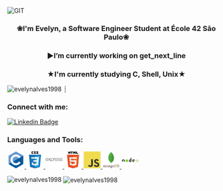 ![GIT](https://user-images.githubusercontent.com/49756340/124985058-5c71ea00-e010-11eb-9cfe-23f7643ad332.jpg)
<h3 align="center"> ❀I'm Evelyn, a Software Engineer Student at École 42 São Paulo❀</h3>
<h3 align="center"> ▶I’m currently working on get_next_line</h3>
<h3 align="center"> ★I'm currently studying C, Shell, Unix★</h3>


 
 
<p align="left"> <img src="https://komarev.com/ghpvc/?username=evelynalves1998&label=Profile%20views&color=0e75b6&style=flat" alt="evelynalves1998" /> ┊ </p>
<h3 align="left">Connect with me:</h3>

[![Linkedin Badge](https://img.shields.io/badge/-LinkedIn-blue?style=flat-square&logo=Linkedin&logoColor=white&link=https://www.linkedin.com/in/evelyn-alves-983795152/)](https://www.linkedin.com/in/evelyn-alves-983795152/)

<h3 align="left">Languages and Tools:</h3>
<p align="left"> <a href="https://www.cprogramming.com/" target="_blank"> <img src="https://raw.githubusercontent.com/devicons/devicon/master/icons/c/c-original.svg" alt="c" width="40" height="40"/> </a> <a href="https://www.w3schools.com/css/" target="_blank"> <img src="https://raw.githubusercontent.com/devicons/devicon/master/icons/css3/css3-original-wordmark.svg" alt="css3" width="40" height="40"/> </a> <a href="https://expressjs.com" target="_blank"> <img src="https://raw.githubusercontent.com/devicons/devicon/master/icons/express/express-original-wordmark.svg" alt="express" width="40" height="40"/> </a> <a href="https://www.w3.org/html/" target="_blank"> <img src="https://raw.githubusercontent.com/devicons/devicon/master/icons/html5/html5-original-wordmark.svg" alt="html5" width="40" height="40"/> </a> <a href="https://developer.mozilla.org/en-US/docs/Web/JavaScript" target="_blank"> <img src="https://raw.githubusercontent.com/devicons/devicon/master/icons/javascript/javascript-original.svg" alt="javascript" width="40" height="40"/> </a> <a href="https://www.mongodb.com/" target="_blank"> <img src="https://raw.githubusercontent.com/devicons/devicon/master/icons/mongodb/mongodb-original-wordmark.svg" alt="mongodb" width="40" height="40"/> </a> <a href="https://nodejs.org" target="_blank"> <img src="https://raw.githubusercontent.com/devicons/devicon/master/icons/nodejs/nodejs-original-wordmark.svg" alt="nodejs" width="40" height="40"/> </a> </p>

<p><img align="left" src="https://github-readme-stats.vercel.app/api/top-langs?username=evelynalves1998&show_icons=true&locale=en&layout=compact" alt="evelynalves1998" /></p>

<p>&nbsp;<img align="center" src="https://github-readme-stats.vercel.app/api?username=evelynalves1998&show_icons=true&locale=en" alt="evelynalves1998" /></p>
